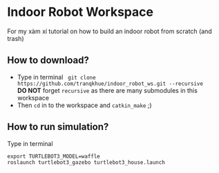 # Indoor Robot Workspace
For my xàm xí tutorial on how to build an indoor robot from scratch (and trash)

## How to download?
- Type in terminal
` git clone https://github.com/tranqkhue/indoor_robot_ws.git --recursive`\
**DO NOT** forget `recursive` as there are many submodules in this workspace 
- Then `cd` in to the workspace and `catkin_make` ;)

## How to run simulation?
Type in terminal 
```
export TURTLEBOT3_MODEL=waffle 
roslaunch turtlebot3_gazebo turtlebot3_house.launch
```
